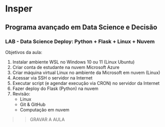 # Insper

## Programa avançado em Data Science e Decisão

### LAB - Data Science Deploy: Python + Flask + Linux + Nuvem

Objetivos da aula:

1. Instalar ambiente WSL no Windows 10 ou 11 (Linux Ubuntu)
2. Criar conta de estudante na nuvem Microsoft Azure
3. Criar máquina virtual Linux no ambiente da Microsoft em nuvem (Linux)
4. Acessar via SSH o servidor na Internet
5. Executar script (e agendar execução via CRON) no servidor da Internet
6. Fazer deploy do Flask (Python) na nuvem
7. Revisão:
   - Linux
   - Git & GitHub
   - Computação em nuvem
   
   
>> GRAVAR A AULA  